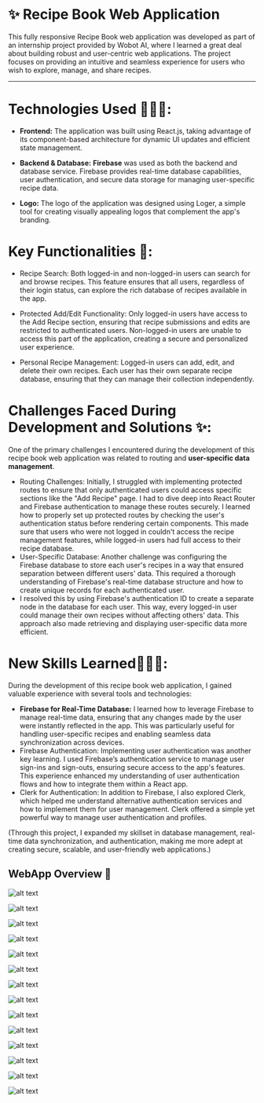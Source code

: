 # ✨ Recipe Book Web Application

This fully responsive Recipe Book web application was developed as part of an internship project provided by Wobot AI, where I learned a great deal about building robust and user-centric web applications. The project focuses on providing an intuitive and seamless experience for users who wish to explore, manage, and share recipes.

 <hr/>

# Technologies Used 👩🏻‍💻:

- **Frontend:** The application was built using React.js, taking advantage of its component-based architecture for dynamic UI updates and efficient state management.

- **Backend & Database:** **Firebase** was used as both the backend and database service. Firebase provides real-time database capabilities, user authentication, and secure data storage for managing user-specific recipe data.

- **Logo:** The logo of the application was designed using Loger, a simple tool for creating visually appealing logos that complement the app's branding.

# Key Functionalities 🔑:

- Recipe Search:
  Both logged-in and non-logged-in users can search for and browse recipes. This feature ensures that all users, regardless of their login status, can explore the rich database of recipes available in the app.

- Protected Add/Edit Functionality:
  Only logged-in users have access to the Add Recipe section, ensuring that recipe submissions and edits are restricted to authenticated users. Non-logged-in users are unable to access this part of the application, creating a secure and personalized user experience.

- Personal Recipe Management:
  Logged-in users can add, edit, and delete their own recipes. Each user has their own separate recipe database, ensuring that they can manage their collection independently.

# Challenges Faced During Development and Solutions ✨:

One of the primary challenges I encountered during the development of this recipe book web application was related to routing and **user-specific data management**.

- Routing Challenges:
  Initially, I struggled with implementing protected routes to ensure that only authenticated users could access specific sections like the "Add Recipe" page. I had to dive deep into React Router and Firebase authentication to manage these routes securely.
  I learned how to properly set up protected routes by checking the user's authentication status before rendering certain components. This made sure that users who were not logged in couldn't access the recipe management features, while logged-in users had full access to their recipe database.
- User-Specific Database:
  Another challenge was configuring the Firebase database to store each user's recipes in a way that ensured separation between different users' data. This required a thorough understanding of Firebase's real-time database structure and how to create unique records for each authenticated user.
- I resolved this by using Firebase's authentication ID to create a separate node in the database for each user. This way, every logged-in user could manage their own recipes without affecting others' data. This approach also made retrieving and displaying user-specific data more efficient.

# New Skills Learned👨🏻‍🎓:

During the development of this recipe book web application, I gained valuable experience with several tools and technologies:

- **Firebase for Real-Time Database:**
  I learned how to leverage Firebase to manage real-time data, ensuring that any changes made by the user were instantly reflected in the app. This was particularly useful for handling user-specific recipes and enabling seamless data synchronization across devices.
- Firebase Authentication:
  Implementing user authentication was another key learning. I used Firebase’s authentication service to manage user sign-ins and sign-outs, ensuring secure access to the app's features. This experience enhanced my understanding of user authentication flows and how to integrate them within a React app.
- Clerk for Authentication:
  In addition to Firebase, I also explored Clerk, which helped me understand alternative authentication services and how to implement them for user management. Clerk offered a simple yet powerful way to manage user authentication and profiles.

(Through this project, I expanded my skillset in database management, real-time data synchronization, and authentication, making me more adept at creating secure, scalable, and user-friendly web applications.)

## WebApp Overview 🧡

![alt text](Slide2.PNG)

![alt text](Slide3.PNG)

![alt text](Slide4.PNG)

![alt text](Slide5.PNG)

![alt text](Slide6.PNG)

![alt text](Slide7.PNG)

![alt text](Slide9.PNG)

![alt text](Slide10.PNG)

![alt text](Slide11.PNG)

![alt text](Slide12.PNG)

![alt text](Slide13.PNG)

![alt text](Slide14.PNG)

![alt text](Slide15.PNG)

![alt text](Slide16.PNG)

